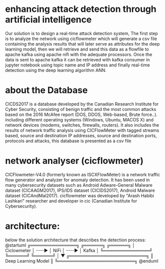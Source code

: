 # enhancing attack detection through artificial intelligence
Our solution is to design a real-time attack detection system, The first step is to analyze the network using cicflowmeter which will generate a csv file containing the analysis results that will later serve as attributes for the deep learning model, then we will retrieve and send this data as a flowfile to apache kafka using apache nifi with the adequate processors.
Once the data is sent to apache kafka it can be retrieved with kafka consumer in jupyter notebook using topic name and IP address and finally real-time detection using the deep learning algorithm ANN. 
# about the Database 
CICDS2017 is a database developed by the Canadian Research Institute for Cyber Security, consisting of benign traffic and the most common attacks based on the 2016 McAfee report (DOS, DDOS, Web-based, Brute force..). including different operating systems (Windows, Ubuntu, MACOS X) and network devices (modems, switches, firewalls, routers).
It also includes the results of network traffic analysis using CICFlowMeter with tagged streams based, source and destination IP addresses, source and destination ports, protocols and attacks, this database is presented as a csv file
# network analyser (cicflowmeter) 
CICFlowmeter-V4.0 (formerly known as ISCXFlowMeter) is a network traffic flow generator and analyzer for anomaly detection. It has been used in many cybersecurity datasets such as Android Adware-General Malware dataset (CICAAGM2017), IPS/IDS dataset (CICIDS2017), Android Malware dataset (CICAndMal2017).
cicflowmeter was developed by "Arash Habibi Lashkari" researcher and developer in cic (Canadian Institute for Cybersecurity).
# architecture: 
below the solution architecture that describes the detection process:
@startuml
╔═══════════════╗
╔══════╗
╔══════╗
│ Ciclowmeter │ ----► │ NiFi │ ----► │ Kafka │
╚═══════════════╝
╚══════╝
╚══════╝
│
▼
╔═════════════════════════╗
║ Deep Learning Model   ║
╚═════════════════════════╗
@enduml


